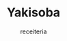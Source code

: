 ---
layout: post-2
title: "Yakisoba"
type: ["almoço"]
serve: 4 pessoas
permalink: /yakisoba/
description: "Yakisoba vegano com seitan e legumes frescos"
image: "/assets/img/yakisoba.png"
serve: 4 refeições
author: receiteria
ingredients:
    seitan de grão-de-bico:
        - 400gr de grão-de-bico 
        - 1/2 cup de água
        - 2 tbsp de molho de soja
        - 1 tsp de mostarda
        - 1 tsp de sal
        - 2/3 de copo farinhade trigo 
        - 1 copo farinha de gluten de trigo.
    Molho de Yakisoba:
        - 1 vidro de shoyu (150 ml)
        - 2 colheres de sopa de açúcar cristal ou refinado
        - 150 ml de água
        - 1 colher de sopa de amido de milho ou farinha de trigo
        - 1 pitada de sal
    Yakisoba:
        - Azeite
        - Oleo de girassola
        - Oleo de sesamo
        - Cebola
        - Alho
        - Pimento
        - Gengibre
        - Alho em pó
        - Couve branca
        - Cenoura
        - Edamame
        - Feijão Mungo
instructions: 
    Seitan de grão-de-bico:
        - Adicionar o grão-de-bico e a água a um processador de alimentos e triturar até ficar relativamente homogéneo (não faz mal se restarem alguns pedaços). 
        - Juntar o resto dos ingredientes (exceto o caldo) e triturar até formar uma massa. 
        - Virar a massa sobre uma superfície, dividir em três partes. Enrolar cada porção numa forma de salsicha e fazer um nó.
        - Colocar num tacho ou numa frigideira grande e encher até metade com caldo de legumes. Deixa ferver, depois baixar o lume para cozinhar em lume brando e tapar com uma tampa durante 40 minutos.
        - Retirar o seitan do caldo e deixar arrefecer. Depois de frio, desfiar.
    Molho de Yakisoba:
        - Em um copo grande (320ml), adicionar o molho de soja e o amido ou trigo. Acrescentar o açúcar e o sal e misturar bem, até ficar homogêneo;
        - Complete o restante do copo com água e mexa novamente; 
        - Leve uma panela no fogo baixo e transfira a mistura. Mexa constantemente por cerca de 15 minutos ou até atingir uma consistência mais encorpada. Atenção para não cozinhar além do necessário, para não amargar;
        - Está pronto para servir. 
    Yakisoba:
        - Numa frigideira, misturar) o azeite, o óleo de girassol e óleo de sésamo. Aquecer a frigideira.
        - Refogar cebola durante 5 minutos. Depois juntar o alho e pimento e refogar mais 2 minutos. 
        - Juntar o seitan caseiro (metada da receita acima) e saltear por mais 5 minutos. 
        - Juntar o gengibre em pó e um de alho em pó q.b.. 
        - Depois juntar a couve branca e cenoura. Deixar cozinhar até os legumes reduzirem. Ir juntando água para não queimar. 
        - No final juntar o edamame (previamente cozido e descascado) e rebentos de feijão mungo. 
        - Quando já está tudo bem cozinhado, juntar o molho de yakisoba. Deixar uns minutos e está pronto a servir.
note:
    - O molho desta receita foi inspirado no site [receitaria](https://www.receiteria.com.br/receita/molho-de-yakisoba-simples/)
---
